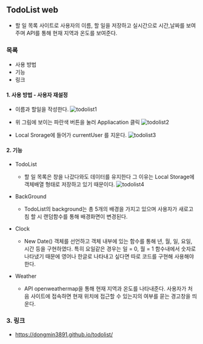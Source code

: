 ## TodoList web

* 할 일 목록 사이트로 사용자의 이름, 할 일을 저장하고 실시간으로 시간,날짜를 보여주며 API를 통해 현재 지역과 온도를 보여준다.

### 목록
*  사용 방법
*  기능
*  링크

#### 1. 사용 방법 - 사용자 재설정

* 이름과 할일을 작성한다.
 ![todolist1](https://user-images.githubusercontent.com/65215746/82330558-f6965d80-9a1d-11ea-9bba-7baf7cccf233.PNG)


* 위 그림에 보이는 파란색 버튼을 눌러 Appliacation 클릭
 ![todolist2](https://user-images.githubusercontent.com/65215746/82334933-9c000000-9a23-11ea-8dcc-ae9695105211.PNG)




* Local Srorage에 들어가 currentUser 를 지운다.
 ![todolist3](https://user-images.githubusercontent.com/65215746/82330575-fac27b00-9a1d-11ea-9854-69484ec8e53d.PNG)

#### 2. 기능

* TodoList
  * 할 일 목록은 창을 나갔다와도 데이터를 유지한다 그 이유는 Local Storage에 객체배열 형태로 저장하고 있기 때문이다.
![todolist4](https://user-images.githubusercontent.com/65215746/82330579-fbf3a800-9a1d-11ea-8dce-7fc94740030e.PNG)

* BackGround
  * TodoList의 background는 총 5개의 배경을 가지고 있으며 사용자가 새로고침 할 시 랜덤함수를 통해 배경화면이 변경된다.

* Clock
  * New Date() 객체를 선언하고 객체 내부에 있는 함수를 통해 년, 월, 일, 요일, 시간 등을 구현하였다.
특히 요일같은 경우는 일 = 0, 월 = 1 함수내에서 숫자로 나타냈기 때문에 영어나 한글로 나타내고 싶다면 따로 코드를 구현해 사용해야한다.

* Weather
  * API openweathermap을 통해 현재 지역과 온도를 나타내준다. 사용자가 처음 사이트에 접속하면 현재
  위치에 접근할 수 있는지의 여부를 묻는 경고창을 띄운다. 

### 3. 링크
* https://dongmin3891.github.io/todolist/
